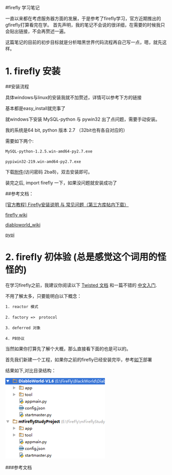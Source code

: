 #firefly 学习笔记

一直以来都在考虑服务器方面的发展，于是参考了firefly学习，官方近期推出的gfirefly打算看完在学。
首先声明，我的笔记不会说的很详细，在需要的时候我只会贴出链接，不会再赘述一遍。

这篇笔记的目前的初步目标就是分析暗黑世界代码流程再自己写一点，嗯，就先这样。

# 1. firefly 安装

##安装流程

具体windows与linux的安装我就不加赘述，详情可以参考下方的链接

基本都是easy_install就完事了


就windows下安装 MySQL-python 与 pywin32 出了点问题，需要手动安装。

我的系统是64 bit, python 版本 2.7  （32bit也有各自对应的）

需要如下两个:
	
	MySQL-python-1.2.5.win-amd64-py2.7.exe
	
	pypiwin32-219.win-amd64-py2.7.exe

下载[附件](http://yunpan.cn/ccXguDMy2YeCa)(访问密码 2ba8)，双击安装即可。

装完之后, import firefly 一下，如果没问题就安装成功了

##参考文档：

[[官方教程] Firefly安装说明 与 常见问题（第三方库帖内下载）](http://www.9miao.com/forum.php?mod=viewthread&tid=33009&fromuid=87)

[firefly wiki ](http://firefly.9miao.com/wiki/index.htm)

[diabloworld_wiki](http://firefly.9miao.com/diabloworld_wiki/index.htm)

[pypi](https://pypi.python.org/pypi)


# 2. firefly 初体验 (总是感觉这个词用的怪怪的)

在学习firefly之前，我建议你阅读以下 [Twisted 文档][Twisted Developer Guides]  和一篇不错的 [中文入门][我看到的最棒的Twisted入门教程]. 

不用了解太多，只要能明白以下概念：
	
	1. reactor 模式

	2. factory =>　protocol

	3. deferred 对象

	4. PB协议

当然如果你打算先了解个大概，那么直接看下面的也是可以的。

首先我们新建一个工程，如果你之前的firefly已经安装完毕，参考[如下][firefly的架设部署]部署

<!-- (http://github.com/yourname/your-repository/raw/master/images-folder/xxx.png) -->

结果如下,对比目录结构：

![pic](http://github.com/daaoling/mFireflyStudy/raw/master/pic/projectCompare.png)

###参考文档

[Twisted Developer Guides]:(http://twistedmatrix.com/documents/current/core/howto/index.html)

[我看到的最棒的Twisted入门教程]:(http://blog.sina.com.cn/s/blog_704b6af70100py9n.html)

[firefly的架设部署]:(http://firefly.9miao.com/wiki/index.htm)